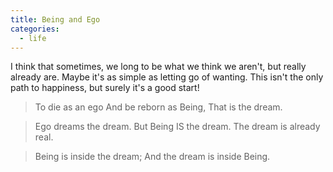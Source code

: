 ```yaml
---
title: Being and Ego
categories:
  - life
---
```


I think that sometimes, we long to be what we think we aren't, but really already are. Maybe it's as simple as letting go of wanting. This isn't the only path to happiness, but  surely it's a good start!

> To die as an ego
> And be reborn as Being,
> That is the dream.

> Ego dreams the dream.
> But Being IS the dream.
> The dream is already real.

> Being is inside the dream;
> And the dream is inside Being.
